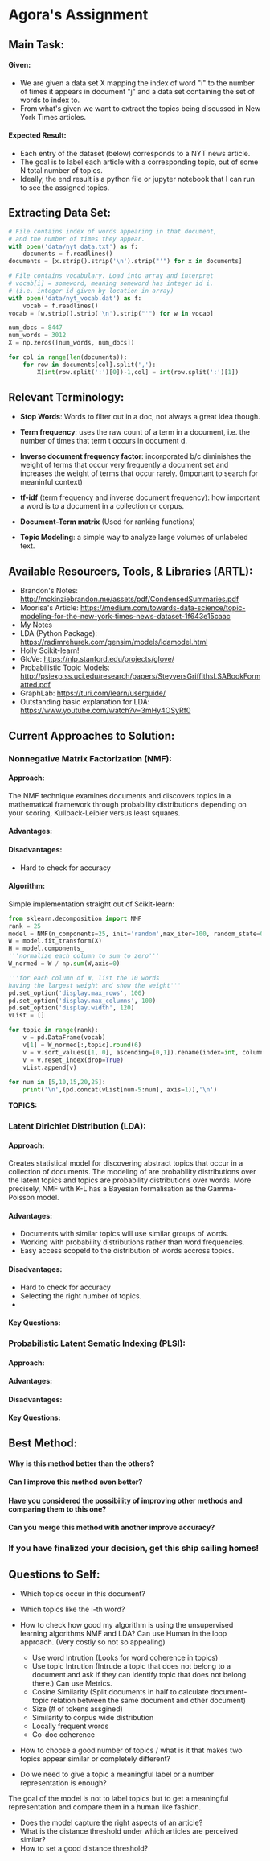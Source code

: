 # Agora's Assignment

## Main Task:
#### Given:
* We are given a data set X mapping the index of word "i" to the number of times it appears in document "j" and a data set containing the set of words to index to.
*  From what's given we  want to extract the topics being discussed in New York Times articles. 

#### Expected Result:
*  Each entry of the dataset (below) corresponds to a NYT news article. 
*  The goal is to label each article with a corresponding topic, out of some N total number of topics. 
*  Ideally, the end result is a python file or jupyter notebook that I can run to see the assigned topics.

## Extracting Data Set:
``` python
# File contains index of words appearing in that document,
# and the number of times they appear.
with open('data/nyt_data.txt') as f:
    documents = f.readlines()
documents = [x.strip().strip('\n').strip("'") for x in documents] 

# File contains vocabulary. Load into array and interpret
# vocab[i] = someword, meaning someword has integer id i.
# (i.e. integer id given by location in array)
with open('data/nyt_vocab.dat') as f:
    vocab = f.readlines()
vocab = [w.strip().strip('\n').strip("'") for w in vocab] 

num_docs = 8447
num_words = 3012 
X = np.zeros([num_words, num_docs])

for col in range(len(documents)):
    for row in documents[col].split(','):
        X[int(row.split(':')[0])-1,col] = int(row.split(':')[1])

```
## Relevant Terminology:
* **Stop Words**: Words to filter out in a doc, not always a great idea though.
* **Term frequency**: uses the raw count of a term in a document, i.e. the number of times that term t occurs in document d.


* **Inverse document frequency factor**: incorporated b/c diminishes the weight of terms that occur very frequently a document set and increases the weight of terms that occur rarely. (Important to search for meaninful context)
* **tf-idf** (term frequency and inverse document frequency): how important a word is to a document in a collection or corpus.
* **Document-Term matrix** (Used for ranking functions)
* **Topic Modeling**: a simple way to analyze large volumes of unlabeled text.

## Available Resourcers, Tools, & Libraries (ARTL):
* Brandon's Notes: <http://mckinziebrandon.me/assets/pdf/CondensedSummaries.pdf>
* Moorisa's Article: <https://medium.com/towards-data-science/topic-modeling-for-the-new-york-times-news-dataset-1f643e15caac>
* My Notes
* LDA (Python Package): <https://radimrehurek.com/gensim/models/ldamodel.html>
* Holly Scikit-learn!
* GloVe: <https://nlp.stanford.edu/projects/glove/>
* Probabilistic Topic Models: <http://psiexp.ss.uci.edu/research/papers/SteyversGriffithsLSABookFormatted.pdf>
* GraphLab: <https://turi.com/learn/userguide/>
* Outstanding basic explanation for LDA: <https://www.youtube.com/watch?v=3mHy4OSyRf0>

## Current Approaches to Solution:

### Nonnegative Matrix Factorization (NMF):

#### Approach: 
The NMF technique examines documents and discovers topics in a mathematical framework through probability distributions  depending on your scoring, Kullback-Leibler versus least squares.

#### Advantages:


#### Disadvantages:
* Hard to check for accuracy
#### Algorithm:

Simple implementation straight out of Scikit-learn:
```python
from sklearn.decomposition import NMF
rank = 25
model = NMF(n_components=25, init='random',max_iter=100, random_state=0)
W = model.fit_transform(X)
H = model.components_
'''normalize each column to sum to zero'''
W_normed = W / np.sum(W,axis=0)

'''for each column of W, list the 10 words 
having the largest weight and show the weight'''
pd.set_option('display.max_rows', 100)
pd.set_option('display.max_columns', 100)
pd.set_option('display.width', 120)    
vList = []

for topic in range(rank):
    v = pd.DataFrame(vocab)
    v[1] = W_normed[:,topic].round(6)
    v = v.sort_values([1, 0], ascending=[0,1]).rename(index=int, columns={0: "Topic {}".format(topic+1), 1: "Weight"}).head(10)
    v = v.reset_index(drop=True)
    vList.append(v)
    
for num in [5,10,15,20,25]:
    print('\n',(pd.concat(vList[num-5:num], axis=1)),'\n')

```
 **TOPICS:**




### Latent Dirichlet Distribution (LDA):
#### Approach:
Creates statistical model for discovering abstract topics that occur in a collection of documents. The modeling of are probability distributions over the latent topics and topics are probability distributions over words.  More precisely, NMF with K-L has a Bayesian formalisation as the Gamma-Poisson model.


#### Advantages:
* Documents with similar topics will use similar groups of words.
* Working with probability distributions rather than word frequencies.
* Easy access scope!d to the distribution of words accross topics.

#### Disadvantages:
* Hard to check for accuracy
* Selecting the right number of topics. 
* 
#### Key Questions:

### Probabilistic Latent Sematic Indexing (PLSI):

#### Approach:

#### Advantages:

#### Disadvantages:

#### Key Questions:


## Best Method:

#### Why is this method better than the others?

#### Can I improve this method even better?

#### Have you considered the possibility of improving other methods and comparing them to this one?

#### Can you merge this method with another improve accuracy?

### If you have finalized your decision, get this ship sailing homes!


## Questions to Self:
* Which topics occur in this document?
* Which topics like the i-th word?
* How to check how good my algorithm is using the unsupervised learning algorithms NMF and LDA?
Can use Human in the loop approach. (Very costly so not so appealing)
    * Use word Intrution (Looks for word coherence in topics)
    * Use topic Intrution (Intrude a topic that does not belong to a document and ask if they can identify topic that does not belong there.)
Can use Metrics.
    *    Cosine Similarity (Split documents in half to calculate document-topic relation between the same document and other document)
    *    Size (# of tokens assgined)
    *    Similarity to corpus wide distribution
    *    Locally frequent words
    *    Co-doc coherence

* How to choose a good number of topics / what is it that makes two topics appear similar or completely different?
* Do we need to give a topic a meaningful label or a number representation is enough?

The goal of the model is not to label topics but to get a meaningful representation and compare them in a human like fashion.
* Does the model capture the right aspects of an article?
* What is the distance threshold under which articles are perceived similar?
* How to set a good distance threshold?




